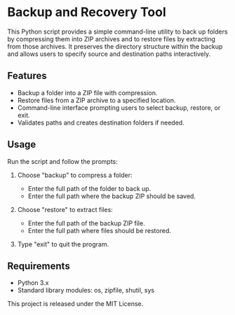 # Backup and Recovery Tool

This Python script provides a simple command-line utility to back up folders by compressing them into ZIP archives and to restore files by extracting from those archives. It preserves the directory structure within the backup and allows users to specify source and destination paths interactively.

## Features
- Backup a folder into a ZIP file with compression.
- Restore files from a ZIP archive to a specified location.
- Command-line interface prompting users to select backup, restore, or exit.
- Validates paths and creates destination folders if needed.

## Usage
Run the script and follow the prompts:

1. Choose "backup" to compress a folder:
   - Enter the full path of the folder to back up.
   - Enter the full path where the backup ZIP should be saved.

2. Choose "restore" to extract files:
   - Enter the full path of the backup ZIP file.
   - Enter the full path where files should be restored.

3. Type "exit" to quit the program.

## Requirements
- Python 3.x
- Standard library modules: os, zipfile, shutil, sys

This project is released under the MIT License.

